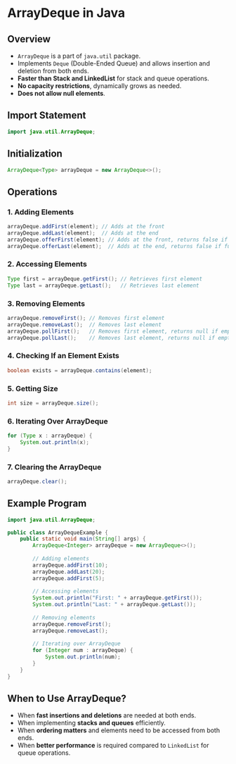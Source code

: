 # ArrayDeque in Java

## Overview

- `ArrayDeque` is a part of `java.util` package.
- Implements `Deque` (Double-Ended Queue) and allows insertion and deletion from both ends.
- **Faster than Stack and LinkedList** for stack and queue operations.
- **No capacity restrictions**, dynamically grows as needed.
- **Does not allow null elements**.

## Import Statement

```java
import java.util.ArrayDeque;
```

## Initialization

```java
ArrayDeque<Type> arrayDeque = new ArrayDeque<>();
```

## Operations

### 1. Adding Elements

```java
arrayDeque.addFirst(element); // Adds at the front
arrayDeque.addLast(element);  // Adds at the end
arrayDeque.offerFirst(element); // Adds at the front, returns false if full
arrayDeque.offerLast(element);  // Adds at the end, returns false if full
```

### 2. Accessing Elements

```java
Type first = arrayDeque.getFirst(); // Retrieves first element
Type last = arrayDeque.getLast();   // Retrieves last element
```

### 3. Removing Elements

```java
arrayDeque.removeFirst(); // Removes first element
arrayDeque.removeLast();  // Removes last element
arrayDeque.pollFirst();   // Removes first element, returns null if empty
arrayDeque.pollLast();    // Removes last element, returns null if empty
```

### 4. Checking If an Element Exists

```java
boolean exists = arrayDeque.contains(element);
```

### 5. Getting Size

```java
int size = arrayDeque.size();
```

### 6. Iterating Over ArrayDeque

```java
for (Type x : arrayDeque) {
    System.out.println(x);
}
```

### 7. Clearing the ArrayDeque

```java
arrayDeque.clear();
```

## Example Program

```java
import java.util.ArrayDeque;

public class ArrayDequeExample {
    public static void main(String[] args) {
        ArrayDeque<Integer> arrayDeque = new ArrayDeque<>();
      
        // Adding elements
        arrayDeque.addFirst(10);
        arrayDeque.addLast(20);
        arrayDeque.addFirst(5);
      
        // Accessing elements
        System.out.println("First: " + arrayDeque.getFirst());
        System.out.println("Last: " + arrayDeque.getLast());
      
        // Removing elements
        arrayDeque.removeFirst();
        arrayDeque.removeLast();
      
        // Iterating over ArrayDeque
        for (Integer num : arrayDeque) {
            System.out.println(num);
        }
    }
}
```

## When to Use ArrayDeque?

- When **fast insertions and deletions** are needed at both ends.
- When implementing **stacks and queues** efficiently.
- When **ordering matters** and elements need to be accessed from both ends.
- When **better performance** is required compared to `LinkedList` for queue operations.
